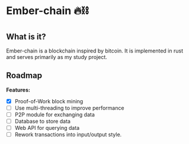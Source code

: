 # Ember-chain :fire::chains:

## What is it?
Ember-chain is a blockchain inspired by bitcoin. It is implemented in rust and serves primarily as my study project.

## Roadmap

**Features:**
- [x] Proof-of-Work block mining 
- [ ] Use multi-threading to improve performance
- [ ] P2P module for exchanging data
- [ ] Database to store data
- [ ] Web API for querying data
- [ ] Rework transactions into input/output style.

